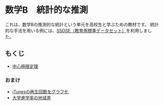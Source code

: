 # 数学B　統計的な推測

これは、数学Bの推測的な統計という単元を高校生と学ぶための教材です。
統計的な手法を用いる例には、[SSDSE（教育用標準データセット）](https://www.nstac.go.jp/use/literacy/ssdse/)を利用しました。

## もくじ

- [中心極限定理](art/clt2.md)

### おまけ

- [iTunesの再生回数をグラフ化](art/music.md)
- [大学進学率の地域差](art/edu.md)
